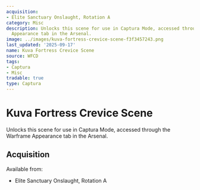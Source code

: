 ```yaml
---
acquisition:
- Elite Sanctuary Onslaught, Rotation A
category: Misc
description: Unlocks this scene for use in Captura Mode, accessed through the Warframe
  Appearance tab in the Arsenal.
image: ../images/kuva-fortress-crevice-scene-f3f3457243.png
last_updated: '2025-09-17'
name: Kuva Fortress Crevice Scene
source: WFCD
tags:
- Captura
- Misc
tradable: true
type: Captura
---
```


# Kuva Fortress Crevice Scene

Unlocks this scene for use in Captura Mode, accessed through the Warframe Appearance tab in the Arsenal.

## Acquisition

Available from:
- Elite Sanctuary Onslaught, Rotation A

